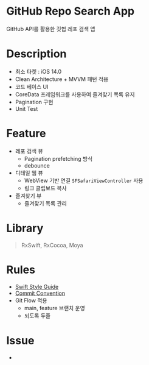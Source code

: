 # GitHub Repo Search App
GitHub API를 활용한 깃헙 레포 검색 앱

# Description
- 최소 타켓 : iOS 14.0
- Clean Architecture + MVVM 패턴 적용
- 코드 베이스 UI
- CoreData 프레임워크를 사용하여 즐겨찾기 목록 유지
- Pagination 구현
- Unit Test

# Feature
- 레포 검색 뷰
    - Pagination prefetching 방식
    - debounce
- 디테일 웹 뷰
    - WebView 기반 연결 `SFSafariViewController` 사용
    - 링크 클립보드 복사
- 즐겨찾기 뷰
    - 즐겨찾기 목록 관리

# Library
> RxSwift, RxCocoa, Moya

# Rules
- [Swift Style Guide](https://github.com/StyleShare/swift-style-guide)
- [Commit Convention](https://velog.io/@shin6403/Git-git-%EC%BB%A4%EB%B0%8B-%EC%BB%A8%EB%B2%A4%EC%85%98-%EC%84%A4%EC%A0%95%ED%95%98%EA%B8%B0)
- Git Flow 적용
    - main, feature 브랜치 운영
    - 되도록 두줄

# Issue
- 

